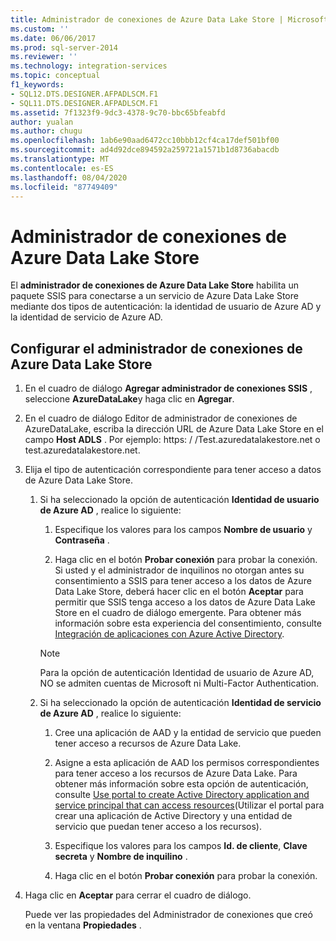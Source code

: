 ```yaml
---
title: Administrador de conexiones de Azure Data Lake Store | Microsoft Docs
ms.custom: ''
ms.date: 06/06/2017
ms.prod: sql-server-2014
ms.reviewer: ''
ms.technology: integration-services
ms.topic: conceptual
f1_keywords:
- SQL12.DTS.DESIGNER.AFPADLSCM.F1
- SQL11.DTS.DESIGNER.AFPADLSCM.F1
ms.assetid: 7f1323f9-9dc3-4378-9c70-bbc65bfeabfd
author: yualan
ms.author: chugu
ms.openlocfilehash: 1ab6e90aad6472cc10bbb12cf4ca17def501bf00
ms.sourcegitcommit: ad4d92dce894592a259721a1571b1d8736abacdb
ms.translationtype: MT
ms.contentlocale: es-ES
ms.lasthandoff: 08/04/2020
ms.locfileid: "87749409"
---
```

# <a name="azure-data-lake-store-connection-manager"></a>Administrador de conexiones de Azure Data Lake Store
  El **administrador de conexiones de Azure Data Lake Store** habilita un paquete SSIS para conectarse a un servicio de Azure Data Lake Store mediante dos tipos de autenticación: la identidad de usuario de Azure AD y la identidad de servicio de Azure AD.  

## <a name="configure-the-azure-data-lake-store-connection-manager"></a>Configurar el administrador de conexiones de Azure Data Lake Store 
  
1.  En el cuadro de diálogo **Agregar administrador de conexiones SSIS** , seleccione **AzureDataLake**y haga clic en **Agregar**.   
  
2.  En el cuadro de diálogo Editor de administrador de conexiones de AzureDataLake, escriba la dirección URL de Azure Data Lake Store en el campo **Host ADLS** . Por ejemplo: https: \/ /Test.azuredatalakestore.net o test.azuredatalakestore.net.
  
3.  Elija el tipo de autenticación correspondiente para tener acceso a datos de Azure Data Lake Store.

    1.  Si ha seleccionado la opción de autenticación **Identidad de usuario de Azure AD** , realice lo siguiente:

        1. Especifique los valores para los campos **Nombre de usuario** y **Contraseña** . 
    
        2. Haga clic en el botón **Probar conexión** para probar la conexión. Si usted y el administrador de inquilinos no otorgan antes su consentimiento a SSIS para tener acceso a los datos de Azure Data Lake Store, deberá hacer clic en el botón **Aceptar** para permitir que SSIS tenga acceso a los datos de Azure Data Lake Store en el cuadro de diálogo emergente. Para obtener más información sobre esta experiencia del consentimiento, consulte [Integración de aplicaciones con Azure Active Directory](https://docs.microsoft.com/azure/active-directory/manage-apps/plan-an-application-integration#integrating-applications-with-azure-ad).
    
        > [!NOTE] 
        > Para la opción de autenticación Identidad de usuario de Azure AD, NO se admiten cuentas de Microsoft ni Multi-Factor Authentication.
    
    2.  Si ha seleccionado la opción de autenticación **Identidad de servicio de Azure AD** , realice lo siguiente:
        1. Cree una aplicación de AAD y la entidad de servicio que pueden tener acceso a recursos de Azure Data Lake.
    
        2. Asigne a esta aplicación de AAD los permisos correspondientes para tener acceso a los recursos de Azure Data Lake. Para obtener más información sobre esta opción de autenticación, consulte [Use portal to create Active Directory application and service principal that can access resources](https://docs.microsoft.com/azure/azure-resource-manager/resource-group-create-service-principal-portal)(Utilizar el portal para crear una aplicación de Active Directory y una entidad de servicio que puedan tener acceso a los recursos).
    
        3. Especifique los valores para los campos **Id. de cliente**, **Clave secreta** y **Nombre de inquilino** .
    
        4. Haga clic en el botón **Probar conexión** para probar la conexión.  
  
4.  Haga clic en **Aceptar** para cerrar el cuadro de diálogo.  
  
    Puede ver las propiedades del Administrador de conexiones que creó en la ventana **Propiedades** .  
  
  
